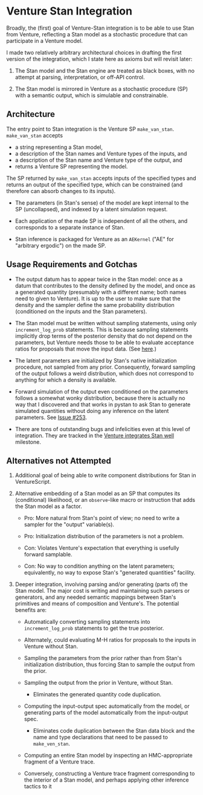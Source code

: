 Venture Stan Integration
========================

Broadly, the (first) goal of Venture-Stan integration is to be able to
use Stan from Venture, reflecting a Stan model as a stochastic
procedure that can participate in a Venture model.

I made two relatively arbitrary architectural choices in drafting the
first version of the integration, which I state here as axioms but
will revisit later:

1. The Stan model and the Stan engine are treated as black boxes, with
   no attempt at parsing, interpretation, or off-API control.

2. The Stan model is mirrored in Venture as a stochastic procedure (SP)
   with a semantic output, which is simulable and constrainable.

Architecture
------------

The entry point to Stan integration is the Venture SP `make_van_stan`.
`make_van_stan` accepts
- a string representing a Stan model,
- a description of the Stan names and Venture types of the inputs, and
- a description of the Stan name and Venture type of the output, and
- returns a Venture SP representing the model.

The SP returned by `make_van_stan` accepts inputs of the specified
types and returns an output of the specified type, which can be
constrained (and therefore can absorb changes to its inputs).

- The parameters (in Stan's sense) of the model are kept internal to
  the SP (uncollapsed), and indexed by a latent simulation request.

- Each application of the made SP is independent of all the others,
  and corresponds to a separate instance of Stan.

- Stan inference is packaged for Venture as an `AEKernel` ("AE" for
  "arbitrary ergodic") on the made SP.

Usage Requirements and Gotchas
------------------------------

- The output datum has to appear twice in the Stan model: once as a
  datum that contributes to the density defined by the model, and once
  as a generated quantity (presumably with a different name; both
  names need to given to Venture).  It is up to the user to make sure
  that the density and the sampler define the same probability
  distribution (conditioned on the inputs and the Stan parameters).

- The Stan model must be written without sampling statements, using
  only `increment_log_prob` statements.  This is because sampling
  statements implicitly drop terms of the posterior density that do
  not depend on the parameters, but Venture needs those to be able to
  evaluate acceptance ratios for proposals that move the input data.
  (See [here](https://groups.google.com/forum/#!topic/stan-users/wFr0rYMo0oM).)

- The latent parameters are initialized by Stan's native
  initialization procedure, not sampled from any prior.  Consequently,
  forward sampling of the output follows a weird distribution, which
  does not correspond to anything for which a density is available.

- Forward simulation of the output even conditioned on the parameters
  follows a somewhat wonky distribution, because there is actually no
  way that I discovered and that works in pystan to ask Stan to
  generate simulated quantities without doing any inference on the
  latent parameters.  See [Issue #253](https://github.com/probcomp/Venturecxx/issues/253).

- There are tons of outstanding bugs and infelicities even at this
  level of integration.  They are tracked in the [Venture integrates
  Stan
  well](https://github.com/probcomp/Venturecxx/milestones/Venture%20integrates%20Stan%20well)
  milestone.

Alternatives not Attempted
--------------------------

1. Additional goal of being able to write component distributions for
   Stan in VentureScript.

2. Alternative embedding of a Stan model as an SP that computes its
   (conditional) likelihood, or an `observe`-like macro or instruction
   that adds the Stan model as a factor.

   - Pro: More natural from Stan's point of view; no need to write a
     sampler for the "output" variable(s).

   - Pro: Initialization distribution of the parameters is not a
     problem.

   - Con: Violates Venture's expectation that everything is usefully
     forward samplable.

   - Con: No way to condition anything on the latent parameters;
     equivalently, no way to expose Stan's "generated quantities"
     facility.

3. Deeper integration, involving parsing and/or generating (parts of)
   the Stan model.  The major cost is writing and maintaining such
   parsers or generators, and any needed semantic mappings between
   Stan's primitives and means of composition and Venture's.  The
   potential benefits are:

   - Automatically converting sampling statements into
     `increment_log_prob` statements to get the true posterior.

   - Alternately, could evaluating M-H ratios for proposals to the
     inputs in Venture without Stan.

   - Sampling the parameters from the prior rather than from Stan's
     initialization distribution, thus forcing Stan to sample the
     output from the prior.

   - Sampling the output from the prior in Venture, without Stan.

     - Eliminates the generated quantity code duplication.

   - Computing the input-output spec automatically from the model, or
     generating parts of the model automatically from the input-output
     spec.

     - Eliminates code duplication between the Stan data block and the
       name and type declarations that need to be passed to
       `make_ven_stan`.

   - Computing an entire Stan model by inspecting an HMC-appropriate
     fragment of a Venture trace.

   - Conversely, constructing a Venture trace fragment corresponding
     to the interior of a Stan model, and perhaps applying other
     inference tactics to it
